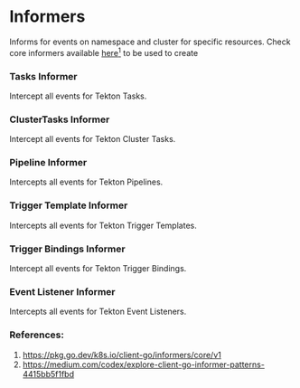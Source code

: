 # Informers

Informs for events on namespace and cluster for specific resources.
Check core informers available [here<sup>1</sup>](#references) to be used to create 
### Tasks Informer
Intercept all events for Tekton Tasks.

### ClusterTasks Informer
Intercept all events for Tekton Cluster Tasks.

### Pipeline Informer
Intercepts all events for Tekton Pipelines.

### Trigger Template Informer
Intercepts all events for Tekton Trigger Templates.

### Trigger Bindings Informer
Intercept all events for Tekton Trigger Bindings.

### Event Listener Informer
Intercepts all events for Tekton Event Listeners.

### References: 

1. https://pkg.go.dev/k8s.io/client-go/informers/core/v1
2. https://medium.com/codex/explore-client-go-informer-patterns-4415bb5f1fbd


